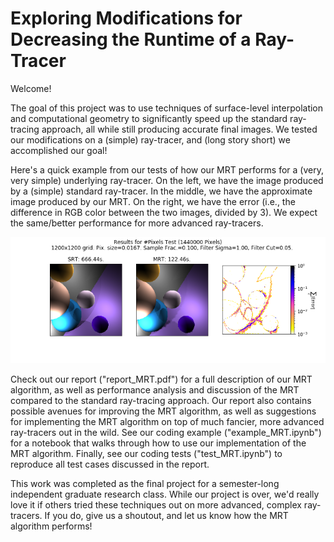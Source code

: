 # Exploring Modifications for Decreasing the Runtime of a Ray-Tracer

Welcome!

The goal of this project was to use techniques of surface-level interpolation and computational geometry to significantly speed up the standard ray-tracing approach, all while still producing accurate final images.  We tested our modifications on a (simple) ray-tracer, and (long story short) we accomplished our goal!

Here's a quick example from our tests of how our MRT performs for a (very, very simple) underlying ray-tracer.  On the left, we have the image produced by a (simple) standard ray-tracer.  In the middle, we have the approximate image produced by our MRT.  On the right, we have the error (i.e., the difference in RGB color between the two images, divided by 3).  We expect the same/better performance for more advanced ray-tracers.

![Figure](https://github.com/jpegues/modRT/blob/master/example.png?raw=true)

Check out our report ("report_MRT.pdf") for a full description of our MRT algorithm, as well as performance analysis and discussion of the MRT compared to the standard ray-tracing approach.  Our report also contains possible avenues for improving the MRT algorithm, as well as suggestions for implementing the MRT algorithm on top of much fancier, more advanced ray-tracers out in the wild.  See our coding example ("example_MRT.ipynb") for a notebook that walks through how to use our implementation of the MRT algorithm.  Finally, see our coding tests ("test_MRT.ipynb") to reproduce all test cases discussed in the report.

This work was completed as the final project for a semester-long independent graduate research class.  While our project is over, we'd really love it if others tried these techniques out on more advanced, complex ray-tracers.  If you do, give us a shoutout, and let us know how the MRT algorithm performs!

